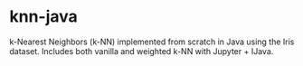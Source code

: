 # knn-java
k-Nearest Neighbors (k-NN) implemented from scratch in Java using the Iris dataset. Includes both vanilla and weighted k-NN with Jupyter + IJava.
